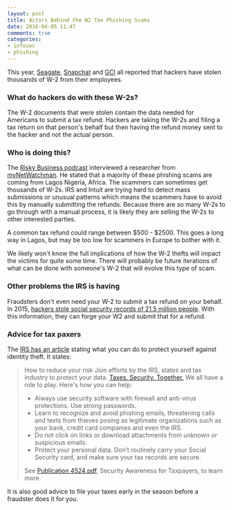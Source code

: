 ```yaml
---
layout: post
title: Actors Behind the W2 Tax Phishing Scams
date: 2016-04-05 11:47
comments: true
categories:
- infosec
- phishing
---
```

This year, <a href="http://krebsonsecurity.com/2016/03/seagate-phish-exposes-all-employee-w-2s/">Seagate</a>, <a href="http://money.cnn.com/2016/02/29/technology/snapchat-phishing-scam/index.html">Snapchat</a> and <a href="http://www.ktva.com/more-than-2500-gci-employees-w-2-information-stolen-in-phishing-scam-524/">GCI</a> all reported that hackers have stolen thousands of W-2 from their employees.

### What do hackers do with these W-2s?

The W-2 documents that were stolen contain the data needed for Americans to submit a tax refund. Hackers are taking the W-2s and filing a tax return on that person's behalf but then having the refund money sent to the hacker and not the actual person.

### Who is doing this?

The <a href="http://risky.biz/RB405">Risky Business podcast</a> interviewed a researcher from <a href="http://www.mynetwatchman.com">myNetWatchman</a>. He stated that a majority of these phishing scams are coming from Lagos Nigeria, Africa. The scammers can sometimes get thousands of W-2s. IRS and Intuit are trying hard to detect mass submissions or unusual patterns which means the scammers have to avoid this by manually submitting the refunds. Because there are so many W-2s to go through with a manual process, it is likely they are selling the W-2s to other interested parties.

A common tax refund could range between $500 - $2500. This goes a long way in Lagos, but may be too low for scammers in Europe to bother with it.

We likely won't know the full implications of how the W-2 thefts will impact the victims for quite some time. There will probably be future iterations of what can be done with someone's W-2 that will evolve this type of scam. 

### Other problems the IRS is having
Fraudsters don't even need your W-2 to submit a tax refund on your behalf. In 2015, [hackers stole social security records of 21.5 million people](http://www.huffingtonpost.com/2015/07/09/social-security-data-breach_n_7764812.html). With this information, they can forge your W2 and submit that for a refund. 


### Advice for tax paxers
The [IRS has an article](https://www.irs.gov/uac/Taxpayer-Guide-to-Identity-Theft) stating what you can do to protect yourself against identity theft. It states:

> How to reduce your risk
> Join efforts by the IRS, states and tax industry to protect your data. [Taxes. Security. Together.](https://www.irs.gov/Individuals/Taxes-Security-Together) We all have a role to play. Here's how you can help:
> 
> * Always use security software with firewall and anti-virus protections. Use strong passwords.
> * Learn to recognize and avoid phishing emails, threatening calls and texts from thieves posing as legitimate organizations such as your bank, credit card companies and even the IRS.
> * Do not click on links or download attachments from unknown or suspicious emails.
> * Protect your personal data. Don’t routinely carry your Social Security card, and make sure your tax records are secure.
> 
> See [Publication 4524.pdf](https://www.irs.gov/pub/irs-pdf/p4524.pdf), Security Awareness for Taxpayers, to learn more.

It is also good advice to file your taxes early in the season before a fraudster does it for you.
